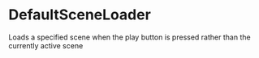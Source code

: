 # DefaultSceneLoader
Loads a specified scene when the play button is pressed rather than the currently active scene
